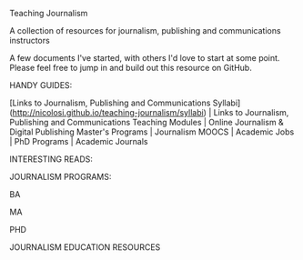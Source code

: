 Teaching Journalism


A collection of resources for journalism, publishing and communications instructors

A few documents I've started, with others I'd love to start at some point. Please feel free to jump in and build out this resource on GitHub. 

HANDY GUIDES: 

[Links to Journalism, Publishing and Communications Syllabi] (http://nicolosi.github.io/teaching-journalism/syllabi) | Links to Journalism, Publishing and Communications Teaching Modules | Online Journalism & Digital Publishing Master's Programs | Journalism MOOCS | Academic Jobs | PhD Programs | Academic Journals

INTERESTING READS: 


JOURNALISM PROGRAMS: 

BA


MA 


PHD




JOURNALISM EDUCATION RESOURCES












